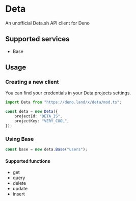 # Deta
An unofficial Deta.sh API client for Deno

## Supported services
* Base

## Usage
### Creating a new client
You can find your credentials in your Deta projects settings.
```typescript
import Deta from "https://deno.land/x/deta/mod.ts";

const deta = new Deta({
    projectId: "DETA_IS",
    projectKey: "VERY_COOL",
});
```

### Using Base
```typescript
const base = new deta.Base("users");
```

#### Supported functions
* get
* query
* delete
* update
* insert